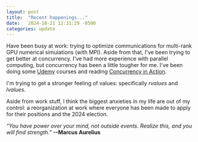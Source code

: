 ```yaml
---
layout: post
title:  "Recent happenings..."
date:   2024-10-21 12:31:29 -0500
categories: update
---
```

<p>
Have been busy at work: trying to optimize communications for multi-rank GPU numerical simulations (with MPI). Aside from that, I've been trying to get better at concurrency. I've had more experience with parallel computing, but concurrency has been a little tougher for me. I've been doing some <a href="https://www.udemy.com">Udemy</a> courses and reading <a href="https://www.manning.com/books/c-plus-plus-concurrency-in-action">Concurrency in Action</a>.
</p>

<p>
I'm trying to get a stronger feeling of values: specifically <i>rvalues</i> and <i>lvalues</i>.
</p>

<p>Aside from work stuff, I think the biggest anxieties in my life are out of my control: a reorganization at work where everyone has been made to apply for their positions and the 2024 election.<p>

<p><em>“You have power over your mind, not outside events. Realize this, and you will find strength.”</em>
<strong>--Marcus Aurelius</strong></p>
